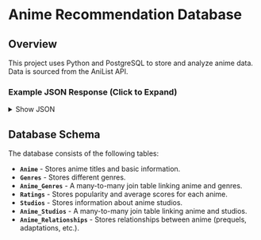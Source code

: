 # Anime Recommendation Database

## Overview
This project uses Python and PostgreSQL to store and analyze anime data. Data is sourced from the AniList API.

### Example JSON Response (Click to Expand)
<details>
    <summary>Show JSON</summary>

    {
        "id": 98478,
        "title": {
            "romaji": "3-gatsu no Lion 2",
            "english": "March comes in like a lion Season 2"
        },
        "genres": ["Drama", "Slice of Life"],
        "episodes": 22,
        "averageScore": 89,
        "popularity": 114660,
        "status": "FINISHED",
        "startDate": {
            "year": 2017,
            "month": 10,
            "day": 14
        },
        "studios": {
            "nodes": [
                { "name": "Shaft" },
                { "name": "Aniplex" }
            ]
        },
        "relations": {
            "edges": [
                { "relationType": "PREQUEL", "node": { "title": { "romaji": "3-gatsu no Lion" } } },
                { "relationType": "ADAPTATION", "node": { "title": { "romaji": "3-gatsu no Lion" } } },
                { "relationType": "OTHER", "node": { "title": { "romaji": "I AM STANDING" } } }
            ]
        }
    }
    
</details>

## Database Schema
The database consists of the following tables:

- **`Anime`** - Stores anime titles and basic information.
- **`Genres`** - Stores different genres.
- **`Anime_Genres`** - A many-to-many join table linking anime and genres.
- **`Ratings`** - Stores popularity and average scores for each anime.
- **`Studios`** - Stores information about anime studios.
- **`Anime_Studios`** - A many-to-many join table linking anime and studios.
- **`Anime_Relationships`** - Stores relationships between anime (prequels, adaptations, etc.).